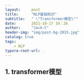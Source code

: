 ```yaml
---
layout:     post
title:      "NLP基础知识"
subtitle:   " \"Transformer模型\""
date:       2021-10-17 19：26
author:     "Jack-C"
header-img: "img/post-bg-2015.jpg"
catalog: true
tags:
    - NLP
typora-root-url: .
---
```






## 1. transformer模型




